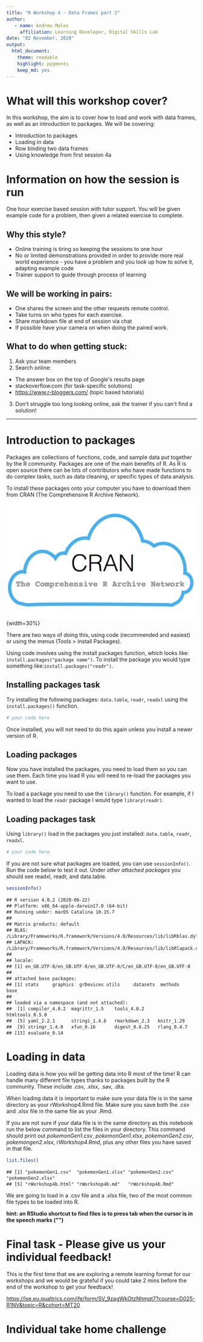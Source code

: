 ```yaml
---
title: "R Workshop 4 - Data Frames part 2"
author:
   - name: Andrew Moles
     affiliation: Learning Developer, Digital Skills Lab
date: "02 November, 2020"
output: 
  html_document: 
    theme: readable
    highlight: pygments
    keep_md: yes
---
```


# What will this workshop cover?

In this workshop, the aim is to cover how to load and work with data frames, as well as an introduction to packages. We will be covering:

*  Introduction to packages
*  Loading in data
*  Row binding two data frames
*  Using knowledge from first session 4a

# Information on how the session is run

One hour exercise based session with tutor support. You will be given example code for a problem, then given a related exercise to complete.

## Why this style?

*  Online training is tiring so keeping the sessions to one hour
*  No or limited demonstrations provided in order to provide more real world experience - you have a problem and you look up how to solve it, adapting example code
*  Trainer support to guide through process of learning

## We will be working in pairs:

*  One shares the screen and the other requests remote control.
*  Take turns on who types for each exercise.
*  Share markdown file at end of session via chat
*  If possible have your camera on when doing the paired work.

## What to do when getting stuck:

1)  Ask your team members
2)  Search online:
  *  The answer box on the top of Google's results page 
  *  stackoverflow.com (for task-specific solutions)
  *  https://www.r-bloggers.com/ (topic based tutorials)
3)  Don't struggle too long looking online, ask the trainer if you can't find a solution!

***

# Introduction to packages

Packages are collections of functions, code, and sample data put together by the R community. Packages are one of the main benefits of R. As R is open source there can be lots of contributors who have made functions to do complex tasks, such as data cleaning, or specific types of data analysis.

To install these packages onto your computer you have to download them from CRAN (The Comprehensive R Archive Network). 

![](https://github.com/andrewmoles2/rTrainIntroduction/blob/master/Workshop4a/images/CRAN.png?raw=true){width=30%}

There are two ways of doing this, using code (recommended and easiest) or using the menus (Tools > Install Packages). 

Using code involves using the install packages function, which looks like: `install.packages("package name")`. To install the package you would type something like:`install.packages("readr")`.

## Installing packages task

Try installing the following packages: `data.table`, `readr`, `readxl` using the `install.packages()` function. 


```r
# your code here
```

Once installed, you will not need to do this again unless you install a newer version of R. 

## Loading packages

Now you have installed the packages, you need to load them so you can use them. Each time you load R you will need to re-load the packages you want to use. 

To load a package you need to use the `library()` function. For example, if I wanted to load the `readr` package I would type `library(readr)`.

## Loading packages task

Using `library()` load in the packages you just installed: `data.table`, `readr`, `readxl`.


```r
# your code here
```

If you are not sure what packages are loaded, you can use `sessionInfo()`. Run the code below to test it out. Under *other attached packages* you should see readxl, readr, and data.table. 

```r
sessionInfo()
```

```
## R version 4.0.2 (2020-06-22)
## Platform: x86_64-apple-darwin17.0 (64-bit)
## Running under: macOS Catalina 10.15.7
## 
## Matrix products: default
## BLAS:   /Library/Frameworks/R.framework/Versions/4.0/Resources/lib/libRblas.dylib
## LAPACK: /Library/Frameworks/R.framework/Versions/4.0/Resources/lib/libRlapack.dylib
## 
## locale:
## [1] en_GB.UTF-8/en_GB.UTF-8/en_GB.UTF-8/C/en_GB.UTF-8/en_GB.UTF-8
## 
## attached base packages:
## [1] stats     graphics  grDevices utils     datasets  methods   base     
## 
## loaded via a namespace (and not attached):
##  [1] compiler_4.0.2  magrittr_1.5    tools_4.0.2     htmltools_0.5.0
##  [5] yaml_2.2.1      stringi_1.4.6   rmarkdown_2.3   knitr_1.29     
##  [9] stringr_1.4.0   xfun_0.16       digest_0.6.25   rlang_0.4.7    
## [13] evaluate_0.14
```

# Loading in data

Loading data is how you will be getting data into R most of the time! R can handle many different file types thanks to packages built by the R community. These include .csv, .xlsx, .sav, .dta. 

When loading data it is important to make sure your data file is in the same directory as your rWorkshop4.Rmd file. Make sure you save both the .csv and .xlsx file in the same file as your .Rmd. 

If you are not sure if your data file is in the same directory as this notebook run the below command to list the files in your directory. This command should print out *pokemonGen1.csv*, *pokemonGen1.xlsx*, *pokemonGen2.csv*, *pokemongen2.xlsx*, *rWorkshop4.Rmd*, plus any other files you have saved in that file. 

```r
list.files()
```

```
## [1] "pokemonGen1.csv"  "pokemonGen1.xlsx" "pokemonGen2.csv"  "pokemonGen2.xlsx"
## [5] "rWorkshop4b.html" "rWorkshop4b.md"   "rWorkshop4b.Rmd"
```

We are going to load in a .csv file and a .xlsx file, two of the most common file types to be loaded into R. 

**hint: an RStudio shortcut to find files is to press tab when the cursor is in the speech marks ("")**


# Final task - Please give us your individual feedback!

This is the first time that we are exploring a remote learning format for our workshops and we would be grateful if you could take 2 mins before the end of the workshop to get your feedback!

https://lse.eu.qualtrics.com/jfe/form/SV_9zagWkOtzNhmqt7?course=D025-R1NV&topic=R&cohort=MT20

# Individual take home challenge 



